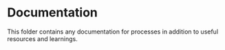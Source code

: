 # Documentation

This folder contains any documentation for processes in addition to useful resources and learnings.
